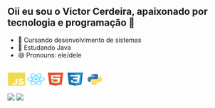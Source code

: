 <h2>Oii eu sou o Victor Cerdeira, apaixonado por tecnologia e programação 👋</h2>

- 🔭 Cursando desenvolvimento de sistemas
- 🌱 Estudando Java
- 😄 Pronouns: ele/dele


<div style="display: inline_block"><br>
  <img align="center" alt="Victor-Js" height="30" width="40"     
    src="https://raw.githubusercontent.com/devicons/devicon/master/icons/javascript/javascript-plain.svg">
  <img align="center" alt="Victor-React" height="30" width="40"   
    src="https://raw.githubusercontent.com/devicons/devicon/master/icons/react/react-original.svg">
  <img align="center" alt="Victor-HTML" height="30" width="40" 
    src="https://raw.githubusercontent.com/devicons/devicon/master/icons/html5/html5-original.svg">
  <img align="center" alt="Victor-CSS" height="30" width="40" 
    src="https://raw.githubusercontent.com/devicons/devicon/master/icons/css3/css3-original.svg">
  <img align="center" alt="Victor-Python" height="30" width="40" 
    src="https://raw.githubusercontent.com/devicons/devicon/master/icons/python/python-original.svg">
</div>


<br>

<div> 
  <a href = "mailto:victorcerd3@gmail.com"><img src="https://img.shields.io/badge/-Gmail-%23333?style=for-the-badge&logo=gmail&logoColor=white" target="_blank"></a>
  <a href="https://www.linkedin.com/in/victor-de-oliveira-cerdeira-santos-b88886182/" target="_blank"><img src="https://img.shields.io/badge/-LinkedIn-%230077B5?style=for-the-badge&logo=linkedin&logoColor=white" target="_blank"></a> 
</div>
  
